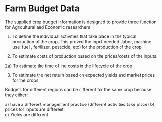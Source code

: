 # Farm Budget Data

The supplied crop budget information is designed to provide three function for Agricultural and Economic researchers 

1) To define the individual activities that take place in the typical production of the crop.  This proved the input needed (labor, machine use, fuel , fertilizer, pesticide, etc) for the production of the crop.

2) To estimate costs of production based on the prices/costs of the inputs.

2a) To estimate the time of the costs in the lifecycle of the crop

3) To estimate the net return based on expected yields and market prices for the crops.

Budgets for different regions can be different for the same crop because they either:

a) have a different management practice (different activities take place) 
b) prices for inputs are different.  
c) Yields are different

